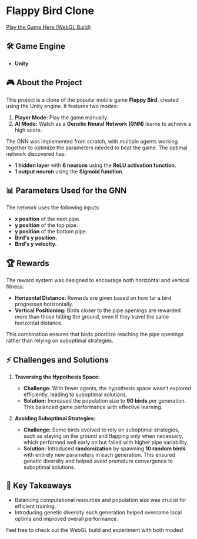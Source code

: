 # Flappy Bird Clone

[Play the Game Here (WebGL Build)](https://storage.googleapis.com/flappy-bird-clone/index.html)

## 🛠 Game Engine
- **Unity**

## 🎮 About the Project
This project is a clone of the popular mobile game **Flappy Bird**, created using the Unity engine. It features two modes:
1. **Player Mode:** Play the game manually.
2. **AI Mode:** Watch as a **Genetic Neural Network (GNN)** learns to achieve a high score.

The GNN was implemented from scratch, with multiple agents working together to optimize the parameters needed to beat the game. The optimal network discovered has:
- **1 hidden layer** with **6 neurons** using the **ReLU activation function**.
- **1 output neuron** using the **Sigmoid function**.

## 📊 Parameters Used for the GNN
The network uses the following inputs:
- **x position** of the next pipe.
- **y position** of the top pipe.
- **y position** of the bottom pipe.
- **Bird's y position.**
- **Bird's y velocity.**

## 🏆 Rewards
The reward system was designed to encourage both horizontal and vertical fitness:
- **Horizontal Distance:** Rewards are given based on how far a bird progresses horizontally.
- **Vertical Positioning:** Birds closer to the pipe openings are rewarded more than those hitting the ground, even if they travel the same horizontal distance.

This combination ensures that birds prioritize reaching the pipe openings rather than relying on suboptimal strategies.

## ⚡ Challenges and Solutions
1. **Traversing the Hypothesis Space:**
   - **Challenge:** With fewer agents, the hypothesis space wasn’t explored efficiently, leading to suboptimal solutions.
   - **Solution:** Increased the population size to **90 birds** per generation. This balanced game performance with effective learning.

2. **Avoiding Suboptimal Strategies:**
   - **Challenge:** Some birds evolved to rely on suboptimal strategies, such as staying on the ground and flapping only when necessary, which performed well early on but failed with higher pipe variability.
   - **Solution:** Introduced **randomization** by spawning **10 random birds** with entirely new parameters in each generation. This ensured genetic diversity and helped avoid premature convergence to suboptimal solutions.

## 🚀 Key Takeaways
- Balancing computational resources and population size was crucial for efficient training.
- Introducing genetic diversity each generation helped overcome local optima and improved overall performance.

Feel free to check out the WebGL build and experiment with both modes!

